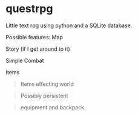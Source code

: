 # questrpg
Little text rpg using python and a SQLite database.

Possible features:
Map

Story (if I get around to it)

Simple Combat

Items

>Items effecting world

>Possibly persistent

>equipment and backpack
